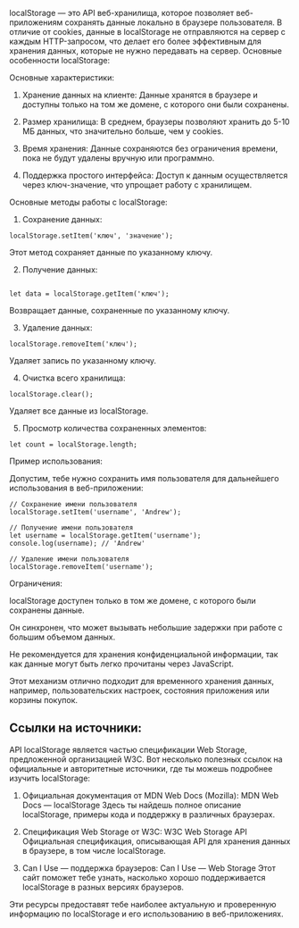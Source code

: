 localStorage — это API веб-хранилища, которое позволяет веб-приложениям сохранять данные локально в браузере пользователя. В отличие от cookies, данные в localStorage не отправляются на сервер с каждым HTTP-запросом, что делает его более эффективным для хранения данных, которые не нужно передавать на сервер. Основные особенности localStorage:

Основные характеристики:

1. Хранение данных на клиенте: Данные хранятся в браузере и доступны только на том же домене, с которого они были сохранены.


2. Размер хранилища: В среднем, браузеры позволяют хранить до 5-10 МБ данных, что значительно больше, чем у cookies.


3. Время хранения: Данные сохраняются без ограничения времени, пока не будут удалены вручную или программно.


4. Поддержка простого интерфейса: Доступ к данным осуществляется через ключ-значение, что упрощает работу с хранилищем.



Основные методы работы с localStorage:

1. Сохранение данных:

```
localStorage.setItem('ключ', 'значение');
```

Этот метод сохраняет данные по указанному ключу.


2. Получение данных:

```

let data = localStorage.getItem('ключ');
```


Возвращает данные, сохраненные по указанному ключу.


3. Удаление данных:

```
localStorage.removeItem('ключ');
```


Удаляет запись по указанному ключу.


4. Очистка всего хранилища:


```
localStorage.clear();
```


Удаляет все данные из localStorage.


5. Просмотр количества сохраненных элементов:


```
let count = localStorage.length;
```




Пример использования:

Допустим, тебе нужно сохранить имя пользователя для дальнейшего использования в веб-приложении:

```
// Сохранение имени пользователя
localStorage.setItem('username', 'Andrew');

// Получение имени пользователя
let username = localStorage.getItem('username');
console.log(username); // 'Andrew'

// Удаление имени пользователя
localStorage.removeItem('username');
```

Ограничения:

localStorage доступен только в том же домене, с которого были сохранены данные.

Он синхронен, что может вызывать небольшие задержки при работе с большим объемом данных.

Не рекомендуется для хранения конфиденциальной информации, так как данные могут быть легко прочитаны через JavaScript.

Этот механизм отлично подходит для временного хранения данных, например, пользовательских настроек, состояния приложения или корзины покупок.

## Ссылки на источники:

API localStorage является частью спецификации Web Storage, предложенной организацией W3C. Вот несколько полезных ссылок на официальные и авторитетные источники, где ты можешь подробнее изучить localStorage:

1. Официальная документация от MDN Web Docs (Mozilla):
MDN Web Docs — localStorage
Здесь ты найдешь полное описание localStorage, примеры кода и поддержку в различных браузерах.


2. Спецификация Web Storage от W3C:
W3C Web Storage API
Официальная спецификация, описывающая API для хранения данных в браузере, в том числе localStorage.


3. Can I Use — поддержка браузеров:
Can I Use — Web Storage
Этот сайт поможет тебе узнать, насколько хорошо поддерживается localStorage в разных версиях браузеров.



Эти ресурсы предоставят тебе наиболее актуальную и проверенную информацию по localStorage и его использованию в веб-приложениях.



